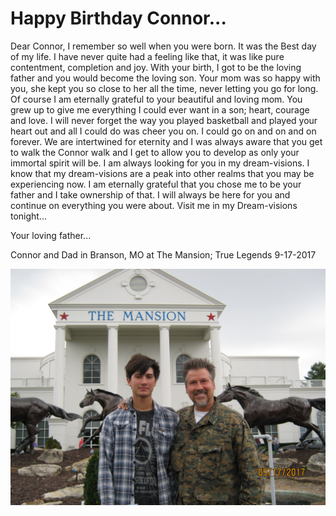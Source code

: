 # Happy Birthday Connor...

Dear Connor,
I remember so well when you were born. It was the Best day of my life.  I have never quite had a feeling like that, it was like pure contentment, completion and joy.  With your birth, I got to be the loving father and you would become the loving son.  Your mom was so happy with you, she kept you so close to her all the time, never letting you go for long.  Of course I am eternally grateful to your beautiful and loving mom.  You grew up to give me everything I could ever want in a son; heart, courage and love.  I will never forget the way you played basketball and played your heart out and all I could do was cheer you on.  I could go on and on and on forever.  We are intertwined for eternity and I was always aware that you get to walk the Connor walk and I get to allow you to develop as only your immortal spirit will be.  I am always looking for you in my dream-visions.  I know that my dream-visions are a peak into other realms that you may be experiencing now.  I am eternally grateful that you chose me to be your father and I take ownership of that.  I will always be here for you and continue on everything you were about.  Visit me in my Dream-visions tonight...

Your loving father...

Connor and Dad in Branson, MO at The Mansion;  True Legends 9-17-2017

![image](https://raw.githubusercontent.com/freemanfinicum/connor/master/images/ConnorandDadTheMansionBransonMO.JPG)
